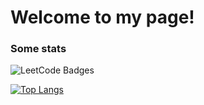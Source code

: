 # Welcome to my page!
### Some stats
<img src="https://leetcode-badge-showcase.vercel.app/api?username=jason-701&theme=dark" alt="LeetCode Badges"/>

[![Top Langs](https://github-readme-stats.vercel.app/api/top-langs/?username=jason-701&exclude_repo=SC2104-Sensors-Interfacing-Digital-Control-)](https://github.com/anuraghazra/github-readme-stats)
<!--
**jason-701/jason-701** is a ✨ _special_ ✨ repository because its `README.md` (this file) appears on your GitHub profile.

Here are some ideas to get you started:

- 🔭 I’m currently working on ...
- 🌱 I’m currently learning ...
- 👯 I’m looking to collaborate on ...
- 🤔 I’m looking for help with ...
- 💬 Ask me about ...
- 📫 How to reach me: ...
- 😄 Pronouns: ...
- ⚡ Fun fact: ...
-->
